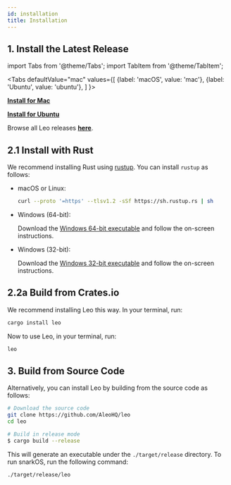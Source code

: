 ```yaml
---
id: installation
title: Installation
---
```


## 1. Install the Latest Release
import Tabs from '@theme/Tabs';
import TabItem from '@theme/TabItem';

<Tabs
    defaultValue="mac"
    values={[
        {label: 'macOS', value: 'mac'},
        {label: 'Ubuntu', value: 'ubuntu'},
    ]
}>

<TabItem value="mac">

[**Install for Mac**](https://github.com/AleoHQ/leo/releases/download/v1.0.1/leo_v1.0.1_mac.zip)

</TabItem>

<TabItem value="ubuntu">

[**Install for Ubuntu**](https://github.com/AleoHQ/leo/releases/download/v1.0.1/leo_v1.0.1_ubuntu.zip)

</TabItem>

</Tabs>

Browse all Leo releases [**here**](https://github.com/AleoHQ/leo/releases).

## 2.1 Install with Rust

We recommend installing Rust using [rustup](https://www.rustup.rs/). You can install `rustup` as follows:

- macOS or Linux:
  ```bash
  curl --proto '=https' --tlsv1.2 -sSf https://sh.rustup.rs | sh
  ```

- Windows (64-bit):  
  
  Download the [Windows 64-bit executable](https://win.rustup.rs/x86_64) and follow the on-screen instructions.

- Windows (32-bit):  
  
  Download the [Windows 32-bit executable](https://win.rustup.rs/i686) and follow the on-screen instructions.

## 2.2a Build from Crates.io

We recommend installing Leo this way. In your terminal, run:

```bash
cargo install leo
```

Now to use Leo, in your terminal, run:
```bash
leo
```
 
## 3. Build from Source Code

Alternatively, you can install Leo by building from the source code as follows:

```bash
# Download the source code
git clone https://github.com/AleoHQ/leo
cd leo

# Build in release mode
$ cargo build --release
```

This will generate an executable under the `./target/release` directory. To run snarkOS, run the following command:
```bash
./target/release/leo
```

